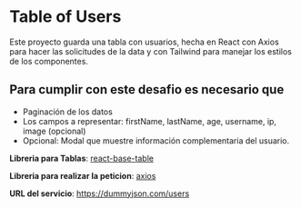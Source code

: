 # Table of Users

Este proyecto guarda una tabla con usuarios, hecha en React con Axios para hacer las solicitudes de la data y con Tailwind para manejar los estilos de los componentes.

## Para cumplir con este desafio es necesario que

 - Paginación de los datos
 - Los campos a representar: firstName, lastName, age, username, ip, image (opcional)
 - Opcional: Modal que muestre información complementaria del usuario.

**Libreria para Tablas**: [react-base-table](https://www.npmjs.com/package/react-base-table)

**Libreria para realizar la peticion**: [axios](https://www.npmjs.com/package/axios)

**URL del servicio**: https://dummyjson.com/users